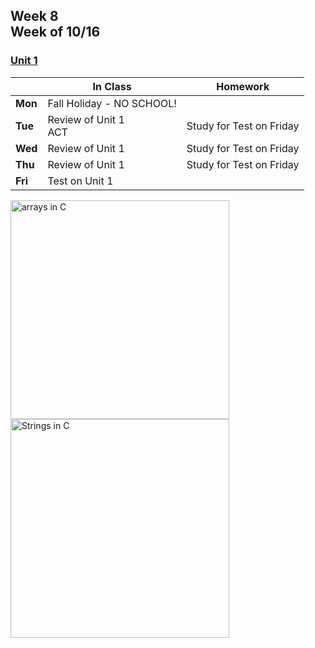 ## Week 8 <br>Week of 10/16

### [Unit 1](/apcsp/curriculum/1)

  |       |In Class               |Homework   |
  |-------|---------              |---------  |
  |**Mon**|Fall Holiday - NO SCHOOL! | |
  |**Tue**|Review of Unit 1<br>ACT|Study for Test on Friday |
  |**Wed**|Review of Unit 1 |Study for Test on Friday |
  |**Thu**|Review of Unit 1 |Study for Test on Friday |
  |**Fri**|Test on Unit 1 | |


<meta http-equiv="refresh" content="300"/>

<!-- <img src="https://miro.medium.com/max/2544/1*yiyfZodqXNwMouC0-B0Wlg.png" alt="big o graph" height="350"> -->
<img src="https://media.geeksforgeeks.org/wp-content/cdn-uploads/Array-Declaration-In-C.png" alt="arrays in C" height="350">
<img src="https://media.geeksforgeeks.org/wp-content/cdn-uploads/20201209135923/String-in-C.png" alt="Strings in C" height="350">

